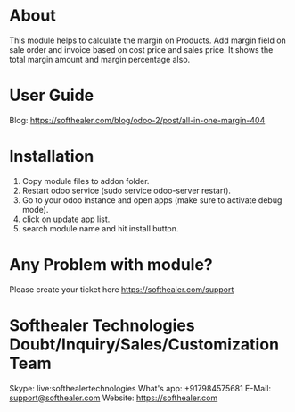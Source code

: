 About
============
This module helps to calculate the margin on Products. Add margin field on sale order and invoice based on cost price and sales price. It shows the total margin amount and margin percentage also.


User Guide
============
Blog: https://softhealer.com/blog/odoo-2/post/all-in-one-margin-404

Installation
============
1) Copy module files to addon folder.
2) Restart odoo service (sudo service odoo-server restart).
3) Go to your odoo instance and open apps (make sure to activate debug mode).
4) click on update app list.
5) search module name and hit install button.

Any Problem with module?
=====================================
Please create your ticket here https://softhealer.com/support

Softhealer Technologies Doubt/Inquiry/Sales/Customization Team
=====================================
Skype: live:softhealertechnologies
What's app: +917984575681
E-Mail: support@softhealer.com
Website: https://softhealer.com
